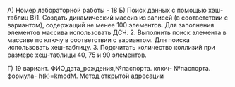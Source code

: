 А) Номер лабораторной работы - 18 Б) Поиск данных с помощью хэш-таблиц В)1. Создать динамический массив из записей (в соответствии с вариантом),
содержащий не менее 100 элементов. Для заполнения элементов массива
использовать ДСЧ.
2. Выполнить поиск элемента в массиве по ключу в соответствии с вариантом. Для
поиска использовать хеш-таблицу.
3. Подсчитать количество коллизий при размере хеш-таблицы 40, 75 и 90
элементов.

Г) 19 вариант. ФИО,дата_рождения,№паспорта. ключ- №паспорта. формула- h(k)=kmodM. Метод открытой адресации
